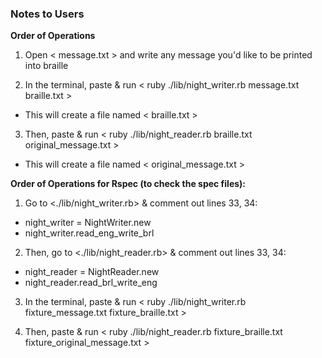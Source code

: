 ### Notes to Users

**Order of Operations**
1) Open < message.txt > and write any message you'd like to be printed into braille

2) In the terminal, paste & run < ruby ./lib/night_writer.rb message.txt braille.txt > 
  - This will create a file named < braille.txt >

3) Then, paste & run < ruby ./lib/night_reader.rb braille.txt original_message.txt >
  - This will create a file named < original_message.txt >

**Order of Operations for Rspec (to check the spec files):**
1) Go to <./lib/night_writer.rb> & comment out lines 33, 34:
  - night_writer = NightWriter.new
  - night_writer.read_eng_write_brl

2) Then, go to <./lib/night_reader.rb> & comment out lines 33, 34: 
  - night_reader = NightReader.new
  - night_reader.read_brl_write_eng

3) In the terminal, paste & run < ruby ./lib/night_writer.rb fixture_message.txt fixture_braille.txt >

4) Then, paste & run < ruby ./lib/night_reader.rb fixture_braille.txt fixture_original_message.txt >
